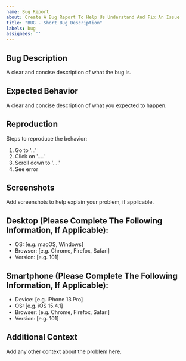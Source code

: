 ```yaml
---
name: Bug Report
about: Create A Bug Report To Help Us Understand And Fix An Issue
title: "BUG - Short Bug Description"
labels: bug
assignees: ''
---
```


## Bug Description
A clear and concise description of what the bug is.

## Expected Behavior
A clear and concise description of what you expected to happen.

## Reproduction
Steps to reproduce the behavior:
1. Go to '...'
2. Click on '....'
3. Scroll down to '....'
4. See error

## Screenshots
Add screenshots to help explain your problem, if applicable.

## Desktop (Please Complete The Following Information, If Applicable):
- OS: [e.g. macOS, Windows]
- Browser: [e.g. Chrome, Firefox, Safari]
- Version: [e.g. 101]

## Smartphone (Please Complete The Following Information, If Applicable):
- Device: [e.g. iPhone 13 Pro]
- OS: [e.g. iOS 15.4.1]
- Browser: [e.g. Chrome, Firefox, Safari]
- Version: [e.g. 101]

## Additional Context
Add any other context about the problem here.
